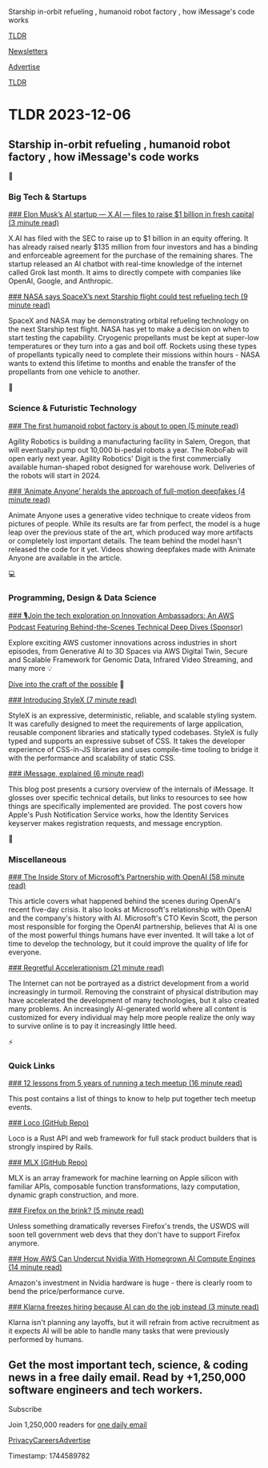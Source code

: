 Starship in-orbit refueling , humanoid robot factory , how iMessage's code works

[TLDR](/)

[Newsletters](/newsletters)

[Advertise](https://advertise.tldr.tech/)

[TLDR](/)

# TLDR 2023-12-06

## Starship in-orbit refueling , humanoid robot factory , how iMessage's code works

📱

### Big Tech & Startups

[### Elon Musk’s AI startup — X.AI — files to raise $1 billion in fresh capital (3 minute read)](https://www.cnbc.com/2023/12/05/elon-musks-ai-startup-xai-files-to-raise-1-billion-.html?utm_source=tldrnewsletter)

X.AI has filed with the SEC to raise up to $1 billion in an equity offering. It has already raised nearly $135 million from four investors and has a binding and enforceable agreement for the purchase of the remaining shares. The startup released an AI chatbot with real-time knowledge of the internet called Grok last month. It aims to directly compete with companies like OpenAI, Google, and Anthropic.

[### NASA says SpaceX’s next Starship flight could test refueling tech (9 minute read)](https://arstechnica.com/space/2023/12/nasa-wants-to-see-gas-stations-in-space-but-so-far-its-tanks-are-empty/?utm_source=tldrnewsletter)

SpaceX and NASA may be demonstrating orbital refueling technology on the next Starship test flight. NASA has yet to make a decision on when to start testing the capability. Cryogenic propellants must be kept at super-low temperatures or they turn into a gas and boil off. Rockets using these types of propellants typically need to complete their missions within hours - NASA wants to extend this lifetime to months and enable the transfer of the propellants from one vehicle to another.

🚀

### Science & Futuristic Technology

[### The first humanoid robot factory is about to open (5 minute read)](https://www.axios.com/2023/12/05/humanoid-robot-factory-agility-bipedal-amazon?utm_source=tldrnewsletter)

Agility Robotics is building a manufacturing facility in Salem, Oregon, that will eventually pump out 10,000 bi-pedal robots a year. The RoboFab will open early next year. Agility Robotics' Digit is the first commercially available human-shaped robot designed for warehouse work. Deliveries of the robots will start in 2024.

[### ‘Animate Anyone’ heralds the approach of full-motion deepfakes (4 minute read)](https://techcrunch.com/2023/12/04/animate-anyone-heralds-the-approach-of-full-motion-deepfakes/?utm_source=tldrnewsletter)

Animate Anyone uses a generative video technique to create videos from pictures of people. While its results are far from perfect, the model is a huge leap over the previous state of the art, which produced way more artifacts or completely lost important details. The team behind the model hasn't released the code for it yet. Videos showing deepfakes made with Animate Anyone are available in the article.

💻

### Programming, Design & Data Science

[### 🎙️Join the tech exploration on Innovation Ambassadors: An AWS Podcast Featuring Behind-the-Scenes Technical Deep Dives (Sponsor)](https://aws.amazon.com/podcasts/innovation-ambassadors/?podcasts-cards.sort-by=item.additionalFields.EpisodeNum&amp;podcasts-cards.sort-order=desc&amp;utm_source=tldrnewsletter)

Explore exciting AWS customer innovations across industries in short episodes[,](https://aws.amazon.com/podcasts/innovation-ambassadors/) from Generative AI to 3D Spaces via AWS Digital Twin, Secure and Scalable Framework for Genomic Data, Infrared Video Streaming, and many more 💡

[Dive into the craft of the possible](https://aws.amazon.com/podcasts/innovation-ambassadors/) 🚀

[### Introducing StyleX (7 minute read)](https://stylexjs.com/blog/introducing-stylex/?utm_source=tldrnewsletter)

StyleX is an expressive, deterministic, reliable, and scalable styling system. It was carefully designed to meet the requirements of large application, reusable component libraries and statically typed codebases. StyleX is fully typed and supports an expressive subset of CSS. It takes the developer experience of CSS-in-JS libraries and uses compile-time tooling to bridge it with the performance and scalability of static CSS.

[### iMessage, explained (6 minute read)](https://jjtech.dev/reverse-engineering/imessage-explained/?utm_source=tldrnewsletter)

This blog post presents a cursory overview of the internals of iMessage. It glosses over specific technical details, but links to resources to see how things are specifically implemented are provided. The post covers how Apple's Push Notification Service works, how the Identity Services keyserver makes registration requests, and message encryption.

🎁

### Miscellaneous

[### The Inside Story of Microsoft’s Partnership with OpenAI (58 minute read)](https://www.newyorker.com/magazine/2023/12/11/the-inside-story-of-microsofts-partnership-with-openai?utm_source=tldrnewsletter)

This article covers what happened behind the scenes during OpenAI's recent five-day crisis. It also looks at Microsoft's relationship with OpenAI and the company's history with AI. Microsoft's CTO Kevin Scott, the person most responsible for forging the OpenAI partnership, believes that AI is one of the most powerful things humans have ever invented. It will take a lot of time to develop the technology, but it could improve the quality of life for everyone.

[### Regretful Accelerationism (21 minute read)](https://stratechery.com/2023/regretful-accelerationism/?utm_source=tldrnewsletter)

The Internet can not be portrayed as a district development from a world increasingly in turmoil. Removing the constraint of physical distribution may have accelerated the development of many technologies, but it also created many problems. An increasingly AI-generated world where all content is customized for every individual may help more people realize the only way to survive online is to pay it increasingly little heed.

⚡

### Quick Links

[### 12 lessons from 5 years of running a tech meetup (16 minute read)](https://davekiss.com/blog/12-lessons-from-5-years-of-running-a-tech-meetup?utm_source=tldrnewsletter)

This post contains a list of things to know to help put together tech meetup events.

[### Loco (GitHub Repo)](https://github.com/loco-rs/loco?utm_source=tldrnewsletter)

Loco is a Rust API and web framework for full stack product builders that is strongly inspired by Rails.

[### MLX (GitHub Repo)](https://github.com/ml-explore/mlx?utm_source=tldrnewsletter)

MLX is an array framework for machine learning on Apple silicon with familiar APIs, composable function transformations, lazy computation, dynamic graph construction, and more.

[### Firefox on the brink? (5 minute read)](https://www.brycewray.com/posts/2023/11/firefox-brink/?utm_source=tldrnewsletter)

Unless something dramatically reverses Firefox's trends, the USWDS will soon tell government web devs that they don't have to support Firefox anymore.

[### How AWS Can Undercut Nvidia With Homegrown AI Compute Engines (14 minute read)](https://www.nextplatform.com/2023/12/04/how-aws-can-undercut-nvidia-with-homegrown-ai-compute-engines/?utm_source=tldrnewsletter)

Amazon's investment in Nvidia hardware is huge - there is clearly room to bend the price/performance curve.

[### Klarna freezes hiring because AI can do the job instead (3 minute read)](https://mashable.com/article/klarna-hiring-freeze-chatgpt-ai-job-replacement?utm_source=tldrnewsletter)

Klarna isn't planning any layoffs, but it will refrain from active recruitment as it expects AI will be able to handle many tasks that were previously performed by humans.

## Get the most important tech, science, & coding news in a free daily email. Read by +1,250,000 software engineers and tech workers.

Subscribe

Join 1,250,000 readers for [one daily email](/api/latest/tech)

[Privacy](/privacy)[Careers](https://jobs.ashbyhq.com/tldr.tech)[Advertise](/tech/advertise)

Timestamp: 1744589782